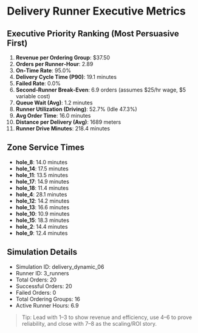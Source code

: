 # Delivery Runner Executive Metrics

## Executive Priority Ranking (Most Persuasive First)
1. **Revenue per Ordering Group**: $37.50
2. **Orders per Runner‑Hour**: 2.89
3. **On‑Time Rate**: 95.0%
4. **Delivery Cycle Time (P90)**: 19.1 minutes
5. **Failed Rate**: 0.0%
6. **Second‑Runner Break‑Even**: 6.9 orders (assumes $25/hr wage, $5 variable cost)
7. **Queue Wait (Avg)**: 1.2 minutes
8. **Runner Utilization (Driving)**: 52.7% (Idle 47.3%)
9. **Avg Order Time**: 16.0 minutes
10. **Distance per Delivery (Avg)**: 1689 meters
11. **Runner Drive Minutes**: 218.4 minutes

## Zone Service Times
- **hole_8**: 14.0 minutes
- **hole_14**: 17.5 minutes
- **hole_11**: 13.5 minutes
- **hole_17**: 14.9 minutes
- **hole_18**: 11.4 minutes
- **hole_4**: 28.1 minutes
- **hole_12**: 14.2 minutes
- **hole_13**: 16.6 minutes
- **hole_10**: 10.9 minutes
- **hole_15**: 18.3 minutes
- **hole_2**: 14.4 minutes
- **hole_9**: 12.4 minutes


## Simulation Details
- Simulation ID: delivery_dynamic_06
- Runner ID: 3_runners
- Total Orders: 20
- Successful Orders: 20
- Failed Orders: 0
- Total Ordering Groups: 16
- Active Runner Hours: 6.9

> Tip: Lead with 1–3 to show revenue and efficiency, use 4–6 to prove reliability, and close with 7–8 as the scaling/ROI story.
